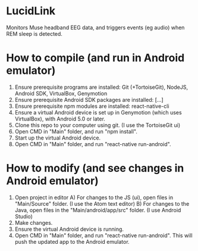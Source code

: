 # LucidLink
Monitors Muse headband EEG data, and triggers events (eg audio) when REM sleep is detected.

# How to compile (and run in Android emulator)
1) Ensure prerequisite programs are installed: Git (+TortoiseGit), NodeJS, Android SDK, VirtualBox, Genymotion
2) Ensure prerequisite Android SDK packages are installed: [...]
3) Ensure prerequisite npm modules are installed: react-native-cli
4) Ensure a virtual Android device is set up in Genymotion (which uses VirtualBox), with Android 5.0 or later.
5) Clone this repo to your computer using git. (I use the TortoiseGit ui)
6) Open CMD in "Main" folder, and run "npm install".
7) Start up the virtual Android device.
8) Open CMD in "Main" folder, and run "react-native run-android".

# How to modify (and see changes in Android emulator)
1) Open project in editor
	A) For changes to the JS (ui), open files in "Main/Source" folder. (I use the Atom text editor)
	B) For changes to the Java, open files in the "Main/android/app/src" folder. (I use Android Studio)
2) Make changes.
3) Ensure the virtual Android device is running.
4) Open CMD in "Main" folder, and run "react-native run-android". This will push the updated app to the Android emulator.